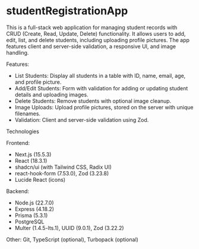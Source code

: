 # studentRegistrationApp
This is a full-stack web application for managing student records with CRUD (Create, Read, Update, Delete) functionality. It allows users to add, edit, list, and delete students, including uploading profile pictures. The app features client and server-side validation, a responsive UI, and image handling.

Features:

- List Students: Display all students in a table with ID, name, email, age, and profile picture.
- Add/Edit Students: Form with validation for adding or updating student details and uploading images.
- Delete Students: Remove students with optional image cleanup.
- Image Uploads: Upload profile pictures, stored on the server with unique filenames.
- Validation: Client and server-side validation using Zod.

Technologies

Frontend:

- Next.js (15.5.3)
- React (18.3.1)
- shadcn/ui (with Tailwind CSS, Radix UI)
- react-hook-form (7.53.0), Zod (3.23.8)
- Lucide React (icons)


Backend:

- Node.js (22.7.0)
- Express (4.18.2)
- Prisma (5.3.1)
- PostgreSQL
- Multer (1.4.5-lts.1), UUID (9.0.1), Zod (3.22.2)

Other: Git, TypeScript (optional), Turbopack (optional)




